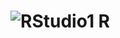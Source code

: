# ![RStudio1](https://github.com/eusabrina/R/assets/67608949/d7a56ffb-96e8-4953-873e-b258fc2cf09c) R
